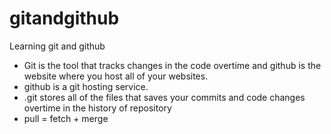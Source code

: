 # gitandgithub
Learning git and github
- Git is the tool that tracks changes in the code overtime and github is the website where you host all of your websites.
- github is a git hosting service.
- .git stores all of the files that saves your commits and code changes overtime in the history of repository
- pull = fetch + merge

